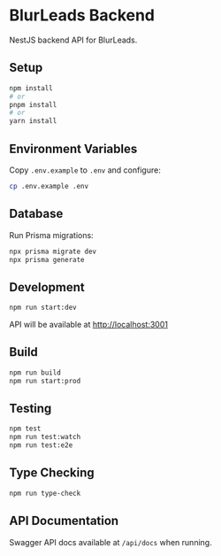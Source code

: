 # BlurLeads Backend

NestJS backend API for BlurLeads.

## Setup

```bash
npm install
# or
pnpm install
# or
yarn install
```

## Environment Variables

Copy `.env.example` to `.env` and configure:

```bash
cp .env.example .env
```

## Database

Run Prisma migrations:

```bash
npx prisma migrate dev
npx prisma generate
```

## Development

```bash
npm run start:dev
```

API will be available at [http://localhost:3001](http://localhost:3001)

## Build

```bash
npm run build
npm run start:prod
```

## Testing

```bash
npm test
npm run test:watch
npm run test:e2e
```

## Type Checking

```bash
npm run type-check
```

## API Documentation

Swagger API docs available at `/api/docs` when running.
